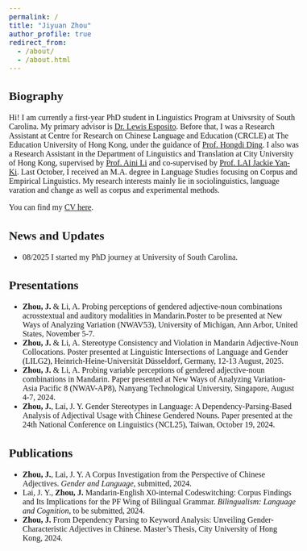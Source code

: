 ```yaml
---
permalink: /
title: "Jiyuan Zhou"
author_profile: true
redirect_from: 
  - /about/
  - /about.html
---
```


<style>
  body {
    font-family: Georgia, serif;
    font-size: 16px;
  }
</style>

## Biography
Hi! I am currently a first-year PhD student in Linguistics Program at Univsrsity of South Carolina. My primary advisor is [Dr. Lewis Esposito](https://sites.google.com/view/lewisesposito/home). Before that, I was a Research Assistant at Centre for Research on Chinese Language and Education (CRCLE) at The Education University of Hong Kong, under the guidance of [Prof. Hongdi Ding](https://pappl.eduhk.hk/rich/web/person.xhtml?pid=295523&name=DING-Hongdi). I also was a Research Assistant in the Department of Linguistics and Translation at City University of Hong Kong, supervised by [Prof. Aini Li](https://ainili-linguist.github.io/index.html) and co-supervised by [Prof. LAI Jackie Yan-Ki](https://sites.google.com/view/jyklai). Last October, I received an M.A. degree in Language Studies focusing on Corpus and Empirical Linguistics. My research interests mainly lie in sociolinguistics, language varation and change as well as corpus and experimental methods.

You can find my [CV here](https://jiyuan-zhou.github.io/cv/).

## News and Updates
- 08/2025 I started my PhD journey at University of South Carolina.

## Presentations
- **Zhou, J.** & Li, A. Probing perceptions of gendered adjective-noun combinations acrosstextual and auditory modalities in Mandarin.Poster to be presented at New Ways of Analyzing Variation (NWAV53), University of Michigan, Ann Arbor, United States, November 5-7.
- **Zhou, J.** & Li, A. Stereotype Consistency and Violation in Mandarin Adjective-Noun Collocations. Poster presented at Linguistic Intersections of Language and Gender (LILG2), Heinrich-Heine-Universität Düsseldorf, Germany, 12-13 August, 2025.
- **Zhou, J.** & Li, A. Probing variable perceptions of gendered adjective-noun combinations in Mandarin. Paper presented at New Ways of Analyzing Variation-Asia Pacific 8 (NWAV-AP8), Nanyang Technological University, Singapore, August 4-7, 2024.
-	**Zhou, J.**, Lai, J. Y. Gender Stereotypes in Language: A Dependency-Parsing-Based Analysis of Adjectival Usage with Chinese Gendered Nouns. Paper presented at the 24th National Conference on Linguistics (NCL25), Taiwan, October 19, 2024.

## Publications
-	**Zhou, J.**, Lai, J. Y. A Corpus Investigation from the Perspective of Chinese Adjectives. *Gender and Language*, submitted, 2024.
-	Lai, J. Y., **Zhou, J.** Mandarin-English X0-internal Codeswitching: Corpus Findings and Its Implications for the PF Wing of Bilingual Grammar. *Bilingualism: Language and Cognition*, to be submitted, 2024.
-	**Zhou, J.** From Dependency Parsing to Keyword Analysis: Unveiling Gender-Characteristic Adjectives in Chinese. Master’s Thesis, City University of Hong Kong, 2024.
